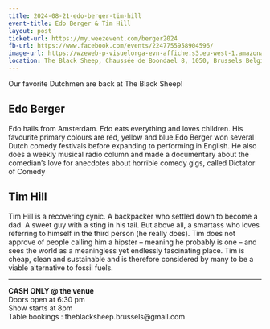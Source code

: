 ```yaml
---
title: 2024-08-21-edo-berger-tim-hill
event-title: Edo Berger & Tim Hill
layout: post
ticket-url: https://my.weezevent.com/berger2024
fb-url: https://www.facebook.com/events/2247755958904596/
image-url: https://wzeweb-p-visuelorga-evn-affiche.s3.eu-west-1.amazonaws.com/affiche_1167660.jpg
location: The Black Sheep, Chaussée de Boondael 8, 1050, Brussels Belgium
---
```

Our favorite Dutchmen are back at The Black Sheep!

<h2>Edo Berger</h2>
Edo hails from Amsterdam. Edo eats everything and loves children. His favourite primary colours are red, yellow and blue.Edo Berger won several Dutch comedy festivals before expanding to performing in English. He also does a weekly musical radio column and made a documentary about the comedian’s love for anecdotes about horrible comedy gigs, called Dictator of Comedy
<h2>Tim Hill</h2>
Tim Hill is a recovering cynic. A backpacker who settled down to become a dad. A sweet guy with a sting in his tail. But above all, a smartass who loves referring to himself in the third person (he really does). Tim does not approve of people calling him a hipster – meaning he probably is one – and sees the world as a meaningless yet endlessly fascinating place. Tim is cheap, clean and sustainable and is therefore considered by many to be a viable alternative to fossil fuels.
<hr />
<strong>CASH ONLY @ the venue</strong></br>
Doors open at 6:30 pm<br />
Show starts at 8pm<br />
Table bookings : theblacksheep.brussels@gmail.com
